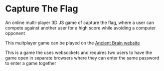 # Capture The Flag

An online multi-player 3D JS game of capture the flag, where a user can compete against another user for a high score while avoiding a computer opponent

This multplayer game can be played on the [Ancient Brain website](https://run.ancientbrain.com/run.php?world=5109726244&userid=olojob2&dataticket=88521951709357592000555957678147)

This is a game the uses websockets and requires two users to have the game open in separate browsers where they can enter the same password to enter a game together
